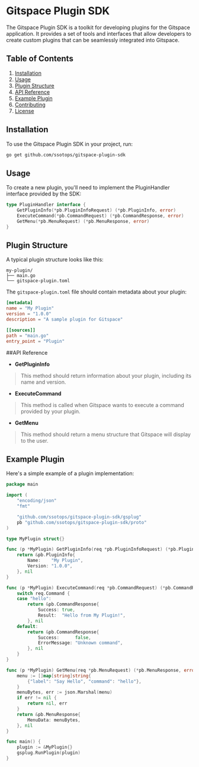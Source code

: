 # Gitspace Plugin SDK

The Gitspace Plugin SDK is a toolkit for developing plugins for the Gitspace application. It provides a set of tools and interfaces that allow developers to create custom plugins that can be seamlessly integrated into Gitspace.

## Table of Contents

1. [Installation](#installation)
2. [Usage](#usage)
3. [Plugin Structure](#plugin-structure)
4. [API Reference](#api-reference)
5. [Example Plugin](#example-plugin)
6. [Contributing](#contributing)
7. [License](#license)

## Installation

To use the Gitspace Plugin SDK in your project, run:

```bash
go get github.com/ssotops/gitspace-plugin-sdk
```

## Usage
To create a new plugin, you'll need to implement the PluginHandler interface provided by the SDK:

```go
type PluginHandler interface {
    GetPluginInfo(*pb.PluginInfoRequest) (*pb.PluginInfo, error)
    ExecuteCommand(*pb.CommandRequest) (*pb.CommandResponse, error)
    GetMenu(*pb.MenuRequest) (*pb.MenuResponse, error)
}
```

## Plugin Structure
A typical plugin structure looks like this:
```
my-plugin/
├── main.go
└── gitspace-plugin.toml
```

The `gitspace-plugin.toml` file should contain metadata about your plugin:

```toml
[metadata]
name = "My Plugin"
version = "1.0.0"
description = "A sample plugin for Gitspace"

[[sources]]
path = "main.go"
entry_point = "Plugin"
```

##API Reference
- **GetPluginInfo**
> This method should return information about your plugin, including its name and version.
- **ExecuteCommand**
> This method is called when Gitspace wants to execute a command provided by your plugin.
- **GetMenu**
> This method should return a menu structure that Gitspace will display to the user.

## Example Plugin
Here's a simple example of a plugin implementation:

```go
package main

import (
    "encoding/json"
    "fmt"

    "github.com/ssotops/gitspace-plugin-sdk/gsplug"
    pb "github.com/ssotops/gitspace-plugin-sdk/proto"
)

type MyPlugin struct{}

func (p *MyPlugin) GetPluginInfo(req *pb.PluginInfoRequest) (*pb.PluginInfo, error) {
    return &pb.PluginInfo{
        Name:    "My Plugin",
        Version: "1.0.0",
    }, nil
}

func (p *MyPlugin) ExecuteCommand(req *pb.CommandRequest) (*pb.CommandResponse, error) {
    switch req.Command {
    case "hello":
        return &pb.CommandResponse{
            Success: true,
            Result:  "Hello from My Plugin!",
        }, nil
    default:
        return &pb.CommandResponse{
            Success:      false,
            ErrorMessage: "Unknown command",
        }, nil
    }
}

func (p *MyPlugin) GetMenu(req *pb.MenuRequest) (*pb.MenuResponse, error) {
    menu := []map[string]string{
        {"label": "Say Hello", "command": "hello"},
    }
    menuBytes, err := json.Marshal(menu)
    if err != nil {
        return nil, err
    }
    return &pb.MenuResponse{
        MenuData: menuBytes,
    }, nil
}

func main() {
    plugin := &MyPlugin{}
    gsplug.RunPlugin(plugin)
}
```
